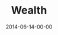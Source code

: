 ---
layout: message
category: message
series: "Meaning"
title: "Wealth"
date: 2014-06-14-00-00
message_id: 868
audio: "http://s3.amazonaws.com/crossroads-media/media/legacy/mp3/meaning_02.mp3"
audio-duration: ":"
program: "http://s3.amazonaws.com/crossroads-media/media/legacy/documents/06_14-15_02_14Program.pdf"
description: "Chuck Mingo talks about the meaning of wealth."
video: "https://s3.amazonaws.com/crossroadsvideomessages/meaning_02.mp4"
video-duration: ":"
video-image: "http://s3.amazonaws.com/crossroads-media/images/legacy/content/meaning_02_still.jpg"
explicit: false
---